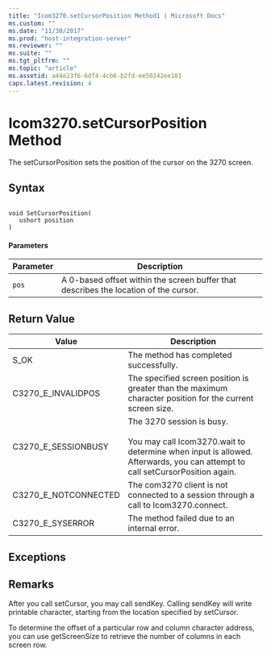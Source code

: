 ```yaml
---
title: "Icom3270.setCursorPosition Method1 | Microsoft Docs"
ms.custom: ""
ms.date: "11/30/2017"
ms.prod: "host-integration-server"
ms.reviewer: ""
ms.suite: ""
ms.tgt_pltfrm: ""
ms.topic: "article"
ms.assetid: a44e23f6-6df4-4cb6-b2fd-ee50242ee101
caps.latest.revision: 4
---
```

# Icom3270.setCursorPosition Method
The setCursorPosition sets the position of the cursor on the 3270 screen.  
  
## Syntax  
  
```  
  
void SetCursorPosition(  
   ushort position  
)  
```  
  
#### Parameters  
  
|Parameter|Description|  
|---------------|-----------------|  
|`pos`|A 0-based offset within the screen buffer that describes the location of the cursor.|  
  
## Return Value  
  
|Value|Description|  
|-----------|-----------------|  
|S_OK|The method has completed successfully.|  
|C3270_E_INVALIDPOS|The specified screen position is greater than the maximum character position for the current screen size.|  
|C3270_E_SESSIONBUSY|The 3270 session is busy.<br /><br /> You may call Icom3270.wait to determine when input is allowed. Afterwards, you can attempt to call setCursorPosition again.|  
|C3270_E_NOTCONNECTED|The com3270 client is not connected to a session through a call to Icom3270.connect.|  
|C3270_E_SYSERROR|The method failed due to an internal error.|  
  
## Exceptions  
  
## Remarks  
 After you call setCursor, you may call sendKey. Calling sendKey will write printable character, starting from the location specified by setCursor.  
  
 To determine the offset of a particular row and column character address, you can use getScreenSize to retrieve the number of columns in each screen row.